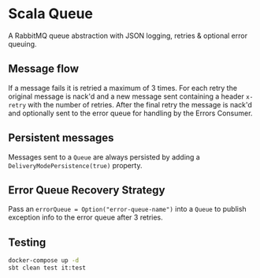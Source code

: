 # Scala Queue

A RabbitMQ queue abstraction with JSON logging, retries & optional error queuing.

## Message flow
If a message fails it is retried a maximum of 3 times. For each retry the original message is nack'd and a new message
sent containing a header `x-retry` with the number of retries. After the final retry the message is nack'd and
optionally sent to the error queue for handling by the Errors Consumer.

## Persistent messages
Messages sent to a `Queue` are always persisted by adding a `DeliveryModePersistence(true)` property.

## Error Queue Recovery Strategy
Pass an `errorQueue = Option("error-queue-name")` into a `Queue` to publish exception info to the error queue after 3 retries.

## Testing
```bash
docker-compose up -d
sbt clean test it:test
```


